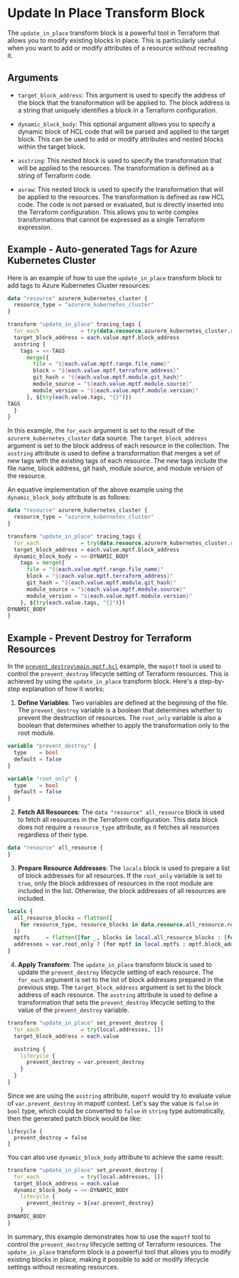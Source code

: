 # Update In Place Transform Block

The `update_in_place` transform block is a powerful tool in Terraform that allows you to modify existing blocks in place. This is particularly useful when you want to add or modify attributes of a resource without recreating it.

## Arguments

- `target_block_address`: This argument is used to specify the address of the block that the transformation will be applied to. The block address is a string that uniquely identifies a block in a Terraform configuration.

- `dynamic_block_body`: This optional argument allows you to specify a dynamic block of HCL code that will be parsed and applied to the target block. This can be used to add or modify attributes and nested blocks within the target block.

- `asstring`: This nested block is used to specify the transformation that will be applied to the resources. The transformation is defined as a string of Terraform code.

- `asraw`: This nested block is used to specify the transformation that will be applied to the resources. The transformation is defined as raw HCL code. The code is not parsed or evaluated, but is directly inserted into the Terraform configuration. This allows you to write complex transformations that cannot be expressed as a single Terraform expression.

## Example - Auto-generated Tags for Azure Kubernetes Cluster

Here is an example of how to use the `update_in_place` transform block to add tags to Azure Kubernetes Cluster resources:

```terraform
data "resource" azurerm_kubernetes_cluster {
  resource_type = "azurerm_kubernetes_cluster"
}

transform "update_in_place" tracing_tags {
  for_each             = try(data.resource.azurerm_kubernetes_cluster.result.azurerm_kubernetes_cluster, {})
  target_block_address = each.value.mptf.block_address
  asstring {
    tags = <<-TAGS
      merge({
        file = "${each.value.mptf.range.file_name}"
        block = "${each.value.mptf.terraform_address}"
        git_hash = "${each.value.mptf.module.git_hash}"
        module_source = "${each.value.mptf.module.source}"
        module_version = "${each.value.mptf.module.version}"
      }, ${try(each.value.tags, "{}")})
TAGS
  }
}
```

In this example, the `for_each` argument is set to the result of the `azurerm_kubernetes_cluster` data source. The `target_block_address` argument is set to the block address of each resource in the collection. The `asstring` attribute is used to define a transformation that merges a set of new tags with the existing tags of each resource. The new tags include the file name, block address, git hash, module source, and module version of the resource.

An equative implementation of the above example using the `dynamic_block_body` attribute is as follows:

```terraform
data "resource" azurerm_kubernetes_cluster {
  resource_type = "azurerm_kubernetes_cluster"
}

transform "update_in_place" tracing_tags {
  for_each             = try(data.resource.azurerm_kubernetes_cluster.result.azurerm_kubernetes_cluster, {})
  target_block_address = each.value.mptf.block_address
  dynamic_block_body = <<-DYNAMIC_BODY
    tags = merge({
      file = "${each.value.mptf.range.file_name}"
      block = "${each.value.mptf.terraform_address}"
      git_hash = "${each.value.mptf.module.git_hash}"
      module_source = "${each.value.mptf.module.source}"
      module_version = "${each.value.mptf.module.version}"
    }, ${try(each.value.tags, "{}")})
DYNAMIC_BODY
}
```

## Example - Prevent Destroy for Terraform Resources

In the [`prevent_destroy\main.mptf.hcl`](../example/prevent_destroy/main.mptf.hcl) example, the `mapotf` tool is used to control the `prevent_destroy` lifecycle setting of Terraform resources. This is achieved by using the `update_in_place` transform block. Here's a step-by-step explanation of how it works:

1. **Define Variables**: Two variables are defined at the beginning of the file. The `prevent_destroy` variable is a boolean that determines whether to prevent the destruction of resources. The `root_only` variable is also a boolean that determines whether to apply the transformation only to the root module.

```terraform
variable "prevent_destroy" {
  type    = bool
  default = false
}

variable "root_only" {
  type    = bool
  default = false
}
```

2. **Fetch All Resources**: The `data "resource" all_resource` block is used to fetch all resources in the Terraform configuration. This data block does not require a `resource_type` attribute, as it fetches all resources regardless of their type.

```terraform
data "resource" all_resource {
}
```

3. **Prepare Resource Addresses**: The `locals` block is used to prepare a list of block addresses for all resources. If the `root_only` variable is set to `true`, only the block addresses of resources in the root module are included in the list. Otherwise, the block addresses of all resources are included.

```terraform
locals {
  all_resource_blocks = flatten([
    for resource_type, resource_blocks in data.resource.all_resource.result : resource_blocks
  ])
  mptfs     = flatten([for _, blocks in local.all_resource_blocks : [for b in blocks : b.mptf]])
  addresses = var.root_only ? [for mptf in local.mptfs : mptf.block_address if mptf.module.dir == "."] : [for mptf in local.mptfs : mptf.block_address]
}
```

4. **Apply Transform**: The `update_in_place` transform block is used to update the `prevent_destroy` lifecycle setting of each resource. The `for_each` argument is set to the list of block addresses prepared in the previous step. The `target_block_address` argument is set to the block address of each resource. The `asstring` attribute is used to define a transformation that sets the `prevent_destroy` lifecycle setting to the value of the `prevent_destroy` variable.

```terraform
transform "update_in_place" set_prevent_destroy {
  for_each             = try(local.addresses, [])
  target_block_address = each.value

  asstring {
    lifecycle {
      prevent_destroy = var.prevent_destroy
    }
  }
}
```

Since we are using the `asstring` attribute, `mapotf` would try to evaluate value of `var.prevent_destroy` in mapotf context. Let's say the value is `false` in `bool` type, which could be converted to `false` in `string` type automatically, then the generated patch block would be like:

```hcl
lifecycle {
  prevent_destroy = false
}
```

You can also use `dynamic_block_body` attribute to achieve the same result:

```terraform
transform "update_in_place" set_prevent_destroy {
  for_each             = try(local.addresses, [])
  target_block_address = each.value
  dynamic_block_body = <<-DYNAMIC_BODY
    lifecycle {
      prevent_destroy = ${var.prevent_destroy}
    }
DYNAMIC_BODY
}
```

In summary, this example demonstrates how to use the `mapotf` tool to control the `prevent_destroy` lifecycle setting of Terraform resources. The `update_in_place` transform block is a powerful tool that allows you to modify existing blocks in place, making it possible to add or modify lifecycle settings without recreating resources.

